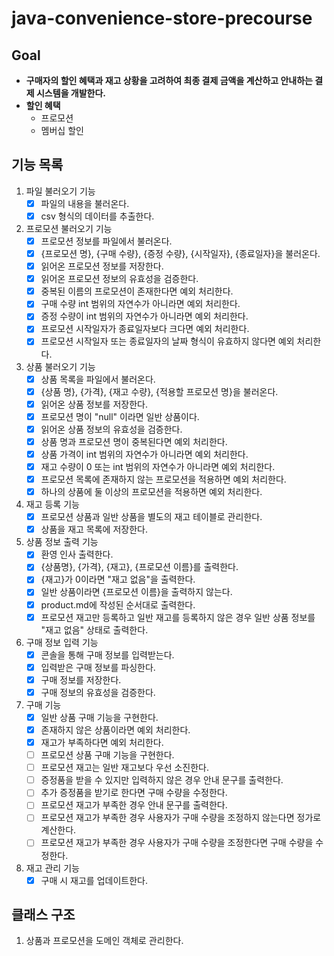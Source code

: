 # java-convenience-store-precourse

## Goal

- **구매자의 할인 혜택과 재고 상황을 고려하여 최종 결제 금액을 계산하고 안내하는 결제 시스템을 개발한다.**
- **할인 혜택**
    - 프로모션
    - 멤버십 할인

## 기능 목록

1. 파일 불러오기 기능
    - [x] 파일의 내용을 불러온다.
    - [x] csv 형식의 데이터를 추출한다.
2. 프로모션 불러오기 기능
    - [x] 프로모션 정보를 파일에서 불러온다.
    - [x] {프로모션 명}, {구매 수량}, {증정 수량}, {시작일자}, {종료일자}을 불러온다.
    - [x] 읽어온 프로모션 정보를 저장한다.
    - [x] 읽어온 프로모션 정보의 유효성을 검증한다.
    - [x] 중복된 이름의 프로모션이 존재한다면 예외 처리한다.
    - [x] 구매 수량 int 범위의 자연수가 아니라면 예외 처리한다.
    - [x] 증정 수량이 int 범위의 자연수가 아니라면 예외 처리한다.
    - [x] 프로모션 시작일자가 종료일자보다 크다면 예외 처리한다.
    - [x] 프로모션 시작일자 또는 종료일자의 날짜 형식이 유효하지 않다면 예외 처리한다.
3. 상품 불러오기 기능
    - [x] 상품 목록을 파일에서 불러온다.
    - [x] {상품 명}, {가격}, {재고 수량}, {적용할 프로모션 명}을 불러온다.
    - [x] 읽어온 상품 정보를 저장한다.
    - [x] 프로모션 명이 "null" 이라면 일반 상품이다.
    - [x] 읽어온 상품 정보의 유효성을 검증한다.
    - [x] 상품 명과 프로모션 명이 중복된다면 예외 처리한다.
    - [x] 상품 가격이 int 범위의 자연수가 아니라면 예외 처리한다.
    - [x] 재고 수량이 0 또는 int 범위의 자연수가 아니라면 예외 처리한다.
    - [x] 프로모션 목록에 존재하지 않는 프로모션을 적용하면 예외 처리한다.
    - [x] 하나의 상품에 둘 이상의 프로모션을 적용하면 예외 처리한다.
4. 재고 등록 기능
    - [x] 프로모션 상품과 일반 상품을 별도의 재고 테이블로 관리한다.
    - [x] 상품을 재고 목록에 저장한다.
5. 상품 정보 출력 기능
    - [x] 환영 인사 출력한다.
    - [x] {상품명}, {가격}, {재고}, {프로모션 이름}를 출력한다.
    - [x] {재고}가 0이라면 "재고 없음"을 출력한다.
    - [x] 일반 상품이라면 {프로모션 이름}을 출력하지 않는다.
    - [x] product.md에 작성된 순서대로 출력한다.
    - [x] 프로모션 재고만 등록하고 일반 재고를 등록하지 않은 경우 일반 상품 정보를 "재고 없음" 상태로 출력한다.
6. 구매 정보 입력 기능
    - [x] 콘솔을 통해 구매 정보를 입력받는다.
    - [x] 입력받은 구매 정보를 파싱한다.
    - [x] 구매 정보를 저장한다.
    - [x] 구매 정보의 유효성을 검증한다.
7. 구매 기능
    - [x] 일반 상품 구매 기능을 구현한다.
    - [x] 존재하지 않은 상품이라면 예외 처리한다.
    - [x] 재고가 부족하다면 예외 처리한다.
    - [ ] 프로모션 상품 구매 기능을 구현한다.
    - [ ] 프로모션 재고는 일반 재고보다 우선 소진한다.
    - [ ] 증정품을 받을 수 있지만 입력하지 않은 경우 안내 문구를 출력한다.
    - [ ] 추가 증정품을 받기로 한다면 구매 수량을 수정한다.
    - [ ] 프로모션 재고가 부족한 경우 안내 문구를 출력한다.
    - [ ] 프로모션 재고가 부족한 경우 사용자가 구매 수량을 조정하지 않는다면 정가로 계산한다.
    - [ ] 프로모션 재고가 부족한 경우 사용자가 구매 수량을 조정한다면 구매 수량을 수정한다.
8. 재고 관리 기능
    - [x] 구매 시 재고를 업데이트한다.

## 클래스 구조

1. 상품과 프로모션을 도메인 객체로 관리한다.